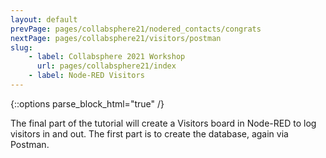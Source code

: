 ```yaml
---
layout: default
prevPage: pages/collabsphere21/nodered_contacts/congrats
nextPage: pages/collabsphere21/visitors/postman
slug:
    - label: Collabsphere 2021 Workshop
      url: pages/collabsphere21/index
    - label: Node-RED Visitors
---
```


{::options parse_block_html="true" /}

The final part of the tutorial will create a Visitors board in Node-RED to log visitors in and out. The first part is to create the database, again via Postman.

